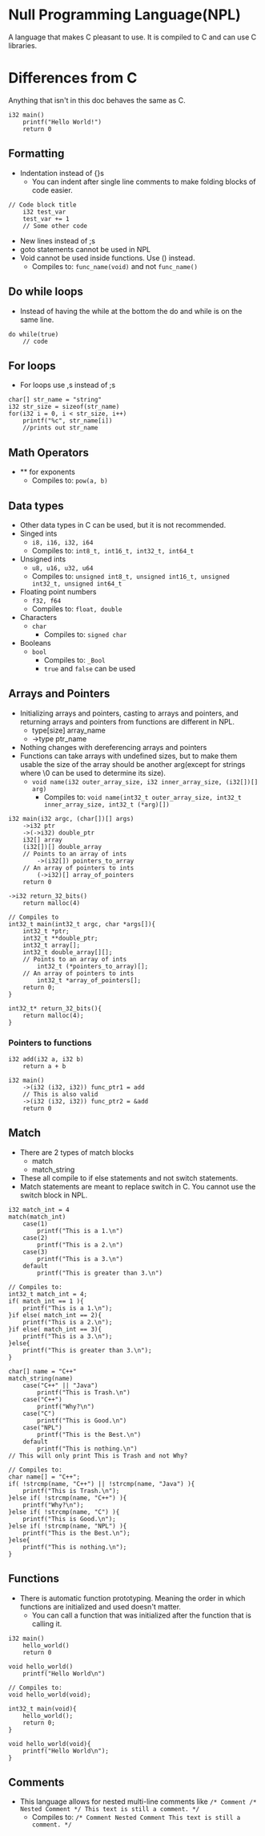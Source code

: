 # Null Programming Language(NPL)
A language that makes C pleasant to use. It is compiled to C and can use C libraries.

# Differences from C
Anything that isn't in this doc behaves the same as C.

``` #include <stdio.h>
i32 main()
    printf("Hello World!")
    return 0
```

## Formatting
- Indentation instead of {}s
    - You can indent after single line comments to make folding blocks of code easier.

```
// Code block title
    i32 test_var
    test_var += 1
    // Some other code
```

- New lines instead of ;s
- goto statements cannot be used in NPL
- Void cannot be used inside functions. Use () instead.
    - Compiles to: `func_name(void)` and not `func_name()`

## Do while loops
- Instead of having the while at the bottom the do and while is on the same line.

```
do while(true)
    // code
```

## For loops
- For loops use ,s instead of ;s

```
char[] str_name = "string"
i32 str_size = sizeof(str_name)
for(i32 i = 0, i < str_size, i++)
    printf("%c", str_name[i])
    //prints out str_name
```

## Math Operators
- ** for exponents
    - Compiles to: `pow(a, b)`

## Data types
- Other data types in C can be used, but it is not recommended.
- Singed ints
    - `i8, i16, i32, i64`
    - Compiles to: `int8_t, int16_t, int32_t, int64_t`
- Unsigned ints
    - `u8, u16, u32, u64`
    - Compiles to: `unsigned int8_t, unsigned int16_t, unsigned int32_t, unsigned int64_t`
- Floating point numbers
    - `f32, f64`
    - Compiles to: `float, double`
- Characters
    - `char`
        - Compiles to: `signed char`
- Booleans
    - `bool`
        - Compiles to: `_Bool`
        - `true` and `false` can be used

## Arrays and Pointers
- Initializing arrays and pointers, casting to arrays and pointers, and returning arrays and pointers from functions are different in NPL.
    - type[size] array_name
    - ->type ptr_name
- Nothing changes with dereferencing arrays and pointers
- Functions can take arrays with undefined sizes, but to make them usable the size of the array should be another arg(except for strings where \0 can be used to determine its size).
    - `void name(i32 outer_array_size, i32 inner_array_size, (i32[])[] arg)`
        - Compiles to: `void name(int32_t outer_array_size, int32_t inner_array_size, int32_t (*arg)[])`

```
i32 main(i32 argc, (char[])[] args)
    ->i32 ptr
    ->(->i32) double_ptr
    i32[] array
    (i32[])[] double_array
    // Points to an array of ints
        ->(i32[]) pointers_to_array
    // An array of pointers to ints
        (->i32)[] array_of_pointers
    return 0

->i32 return_32_bits()
    return malloc(4)

// Compiles to
int32_t main(int32_t argc, char *args[]){
    int32_t *ptr;
    int32_t **double_ptr;
    int32_t array[];
    int32_t double_array[][];
    // Points to an array of ints
        int32_t (*pointers_to_array)[];
    // An array of pointers to ints
        int32_t *array_of_pointers[];
    return 0;
}

int32_t* return_32_bits(){
    return malloc(4);
}
```

### Pointers to functions

```
i32 add(i32 a, i32 b)
    return a + b

i32 main()
    ->(i32 (i32, i32)) func_ptr1 = add
    // This is also valid
    ->(i32 (i32, i32)) func_ptr2 = &add
    return 0
```

## Match
- There are 2 types of match blocks
    - match
    - match_string
- These all compile to if else statements and not switch statements.
- Match statements are meant to replace switch in C. You cannot use the switch block in NPL.

```
i32 match_int = 4
match(match_int)
    case(1)
        printf("This is a 1.\n")
    case(2)
        printf("This is a 2.\n")
    case(3)
        printf("This is a 3.\n")
    default
        printf("This is greater than 3.\n")

// Compiles to:
int32_t match_int = 4;
if( match_int == 1 ){
    printf("This is a 1.\n");
}if else( match_int == 2){
    printf("This is a 2.\n");
}if else( match_int == 3){
    printf("This is a 3.\n");
}else{
    printf("This is greater than 3.\n");
}
```

```
char[] name = "C++"
match_string(name)
    case("C++" || "Java")
        printf("This is Trash.\n")
    case("C++")
        printf("Why?\n")
    case("C")
        printf("This is Good.\n")
    case("NPL")
        printf("This is the Best.\n")
    default
        printf("This is nothing.\n")
// This will only print This is Trash and not Why?

// Compiles to:
char name[] = "C++";
if( !strcmp(name, "C++") || !strcmp(name, "Java") ){
    printf("This is Trash.\n");
}else if( !strcmp(name, "C++") ){
    printf("Why?\n");
}else if( !strcmp(name, "C") ){
    printf("This is Good.\n");
}else if( !strcmp(name, "NPL") ){
    printf("This is the Best.\n");
}else{
    printf("This is nothing.\n");
}
```

## Functions
- There is automatic function prototyping. Meaning the order in which functions are initialized and used doesn't matter.
    - You can call a function that was initialized after the function that is calling it.

```
i32 main()
    hello_world()
    return 0

void hello_world()
    printf("Hello World\n")

// Compiles to:
void hello_world(void);

int32_t main(void){
    hello_world();
    return 0;
}

void hello_world(void){
    printf("Hello World\n");
}
```

## Comments
- This language allows for nested multi-line comments like `/* Comment /* Nested Comment */ This text is still a comment. */`
    - Compiles to: `/* Comment Nested Comment This text is still a comment. */`
